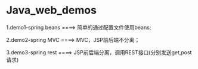 # Java_web_demos

1.demo1-spring beans ====> 简单的通过配置文件使用beans;

2.demo2-spring MVC ====> MVC，JSP前后端不分离；

3.demo3-spring rest ====> JSP前后端分离，调用REST接口(分别发送get,post请求)
